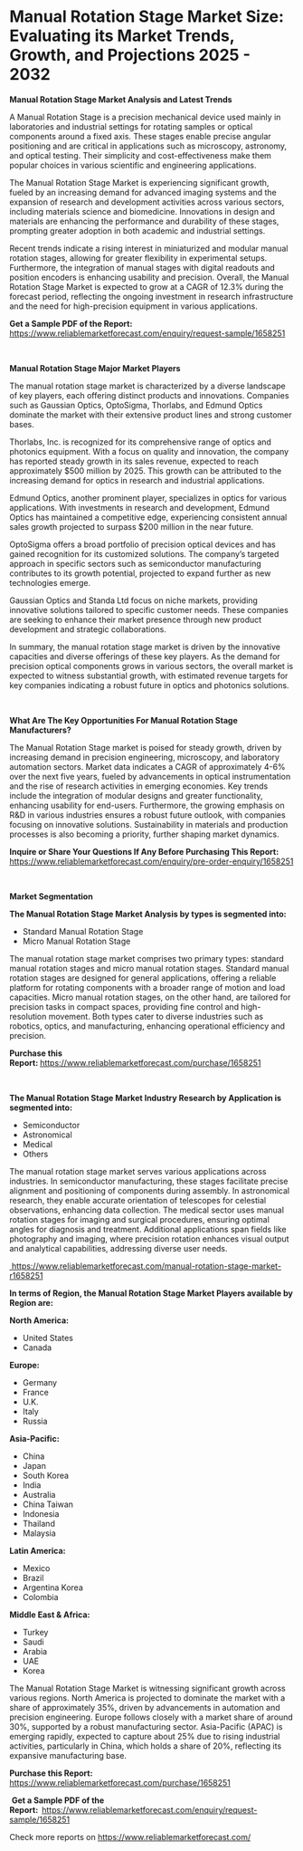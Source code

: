 <p><h1>Manual Rotation Stage Market Size: Evaluating its Market Trends, Growth, and Projections 2025 - 2032</h1></p><p><strong>Manual Rotation Stage Market Analysis and Latest Trends</strong></p>
<p><p>A Manual Rotation Stage is a precision mechanical device used mainly in laboratories and industrial settings for rotating samples or optical components around a fixed axis. These stages enable precise angular positioning and are critical in applications such as microscopy, astronomy, and optical testing. Their simplicity and cost-effectiveness make them popular choices in various scientific and engineering applications.</p><p>The Manual Rotation Stage Market is experiencing significant growth, fueled by an increasing demand for advanced imaging systems and the expansion of research and development activities across various sectors, including materials science and biomedicine. Innovations in design and materials are enhancing the performance and durability of these stages, prompting greater adoption in both academic and industrial settings.</p><p>Recent trends indicate a rising interest in miniaturized and modular manual rotation stages, allowing for greater flexibility in experimental setups. Furthermore, the integration of manual stages with digital readouts and position encoders is enhancing usability and precision. Overall, the Manual Rotation Stage Market is expected to grow at a CAGR of 12.3% during the forecast period, reflecting the ongoing investment in research infrastructure and the need for high-precision equipment in various applications.</p></p>
<p><strong>Get a Sample PDF of the Report:&nbsp;</strong> <a href="https://www.reliablemarketforecast.com/enquiry/request-sample/1658251?utm_campaign=2778&utm_medium=2&utm_source=Github&utm_content=ia&utm_term=08042025&utm_id=manual-rotation-stage">https://www.reliablemarketforecast.com/enquiry/request-sample/1658251</a></p>
<p>&nbsp;</p>
<p><strong>Manual Rotation Stage Major Market Players</strong></p>
<p><p>The manual rotation stage market is characterized by a diverse landscape of key players, each offering distinct products and innovations. Companies such as Gaussian Optics, OptoSigma, Thorlabs, and Edmund Optics dominate the market with their extensive product lines and strong customer bases.</p><p>Thorlabs, Inc. is recognized for its comprehensive range of optics and photonics equipment. With a focus on quality and innovation, the company has reported steady growth in its sales revenue, expected to reach approximately $500 million by 2025. This growth can be attributed to the increasing demand for optics in research and industrial applications.</p><p>Edmund Optics, another prominent player, specializes in optics for various applications. With investments in research and development, Edmund Optics has maintained a competitive edge, experiencing consistent annual sales growth projected to surpass $200 million in the near future.</p><p>OptoSigma offers a broad portfolio of precision optical devices and has gained recognition for its customized solutions. The company’s targeted approach in specific sectors such as semiconductor manufacturing contributes to its growth potential, projected to expand further as new technologies emerge.</p><p>Gaussian Optics and Standa Ltd focus on niche markets, providing innovative solutions tailored to specific customer needs. These companies are seeking to enhance their market presence through new product development and strategic collaborations.</p><p>In summary, the manual rotation stage market is driven by the innovative capacities and diverse offerings of these key players. As the demand for precision optical components grows in various sectors, the overall market is expected to witness substantial growth, with estimated revenue targets for key companies indicating a robust future in optics and photonics solutions.</p></p>
<p>&nbsp;</p>
<p><strong>What Are The Key Opportunities For Manual Rotation Stage Manufacturers?</strong></p>
<p><p>The Manual Rotation Stage market is poised for steady growth, driven by increasing demand in precision engineering, microscopy, and laboratory automation sectors. Market data indicates a CAGR of approximately 4-6% over the next five years, fueled by advancements in optical instrumentation and the rise of research activities in emerging economies. Key trends include the integration of modular designs and greater functionality, enhancing usability for end-users. Furthermore, the growing emphasis on R&D in various industries ensures a robust future outlook, with companies focusing on innovative solutions. Sustainability in materials and production processes is also becoming a priority, further shaping market dynamics.</p></p>
<p><strong>Inquire or Share Your Questions If Any Before Purchasing This Report:</strong> <a href="https://www.reliablemarketforecast.com/enquiry/pre-order-enquiry/1658251?utm_campaign=2778&utm_medium=2&utm_source=Github&utm_content=ia&utm_term=08042025&utm_id=manual-rotation-stage">https://www.reliablemarketforecast.com/enquiry/pre-order-enquiry/1658251</a></p>
<p>&nbsp;</p>
<p><strong>Market Segmentation</strong></p>
<p><strong>The Manual Rotation Stage Market Analysis by types is segmented into:</strong></p>
<p><ul><li>Standard Manual Rotation Stage</li><li>Micro Manual Rotation Stage</li></ul></p>
<p><p>The manual rotation stage market comprises two primary types: standard manual rotation stages and micro manual rotation stages. Standard manual rotation stages are designed for general applications, offering a reliable platform for rotating components with a broader range of motion and load capacities. Micro manual rotation stages, on the other hand, are tailored for precision tasks in compact spaces, providing fine control and high-resolution movement. Both types cater to diverse industries such as robotics, optics, and manufacturing, enhancing operational efficiency and precision.</p></p>
<p><strong>Purchase this Report:&nbsp;</strong><a href="https://www.reliablemarketforecast.com/purchase/1658251?utm_campaign=2778&utm_medium=2&utm_source=Github&utm_content=ia&utm_term=08042025&utm_id=manual-rotation-stage">https://www.reliablemarketforecast.com/purchase/1658251</a></p>
<p>&nbsp;</p>
<p><strong>The Manual Rotation Stage Market Industry Research by Application is segmented into:</strong></p>
<p><ul><li>Semiconductor</li><li>Astronomical</li><li>Medical</li><li>Others</li></ul></p>
<p><p>The manual rotation stage market serves various applications across industries. In semiconductor manufacturing, these stages facilitate precise alignment and positioning of components during assembly. In astronomical research, they enable accurate orientation of telescopes for celestial observations, enhancing data collection. The medical sector uses manual rotation stages for imaging and surgical procedures, ensuring optimal angles for diagnosis and treatment. Additional applications span fields like photography and imaging, where precision rotation enhances visual output and analytical capabilities, addressing diverse user needs.</p></p>
<p><a href="https://www.reliablemarketforecast.com/manual-rotation-stage-market-r1658251?utm_campaign=2778&utm_medium=2&utm_source=Github&utm_content=ia&utm_term=08042025&utm_id=manual-rotation-stage">&nbsp;https://www.reliablemarketforecast.com/manual-rotation-stage-market-r1658251</a></p>
<p><strong>In terms of Region, the Manual Rotation Stage Market Players available by Region are:</strong></p>
<p>
    <p> <strong> North America: </strong>
        <ul>
            <li>United States</li>
            <li>Canada</li>
        </ul>
        </p> 
    <p> <strong> Europe: </strong>
        <ul>
            <li>Germany</li>
            <li>France</li>
            <li>U.K.</li>
            <li>Italy</li>
            <li>Russia</li>
        </ul>
        </p> 
    <p> <strong> Asia-Pacific: </strong>
        <ul>
            <li>China</li>
            <li>Japan</li>
            <li>South Korea</li>
            <li>India</li>
            <li>Australia</li>
            <li>China Taiwan</li>
            <li>Indonesia</li>
            <li>Thailand</li>
            <li>Malaysia</li>
        </ul>
        </p> 
    <p> <strong> Latin America: </strong>
        <ul>
            <li>Mexico</li>
            <li>Brazil</li>
            <li>Argentina Korea</li>
            <li>Colombia</li>
        </ul>
        </p> 
    <p> <strong> Middle East & Africa: </strong>
        <ul>
            <li>Turkey</li>
            <li>Saudi</li>
            <li>Arabia</li>
            <li>UAE</li>
            <li>Korea</li>
        </ul>
    </p>
    </p>
<p><p>The Manual Rotation Stage Market is witnessing significant growth across various regions. North America is projected to dominate the market with a share of approximately 35%, driven by advancements in automation and precision engineering. Europe follows closely with a market share of around 30%, supported by a robust manufacturing sector. Asia-Pacific (APAC) is emerging rapidly, expected to capture about 25% due to rising industrial activities, particularly in China, which holds a share of 20%, reflecting its expansive manufacturing base.</p></p>
<p><strong>Purchase this Report: </strong><a href="https://www.reliablemarketforecast.com/purchase/1658251?utm_campaign=2778&utm_medium=2&utm_source=Github&utm_content=ia&utm_term=08042025&utm_id=manual-rotation-stage">https://www.reliablemarketforecast.com/purchase/1658251</a></p>
<p>&nbsp;<strong>Get a Sample PDF of the Report:&nbsp;&nbsp;</strong><a href="https://www.reliablemarketforecast.com/enquiry/request-sample/1658251?utm_campaign=2778&utm_medium=2&utm_source=Github&utm_content=ia&utm_term=08042025&utm_id=manual-rotation-stage">https://www.reliablemarketforecast.com/enquiry/request-sample/1658251</a></p>
<p><strong></strong></p>
<p>Check more reports on <a href="https://www.reliablemarketforecast.com/?utm_campaign=2778&utm_medium=2&utm_source=Github&utm_content=ia&utm_term=08042025&utm_id=manual-rotation-stage">https://www.reliablemarketforecast.com/</a></p>